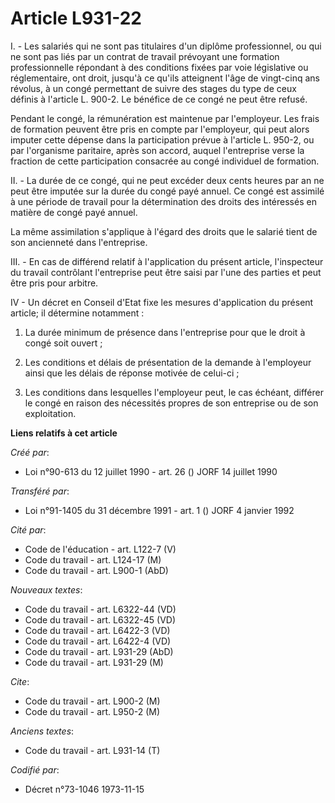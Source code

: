 # Article L931-22

I. - Les salariés qui ne sont pas titulaires d'un diplôme professionnel, ou qui ne sont pas liés par un contrat de travail
prévoyant une formation professionnelle répondant à des conditions fixées par voie législative ou réglementaire, ont droit,
jusqu'à ce qu'ils atteignent l'âge de vingt-cinq ans révolus, à un congé permettant de suivre des stages du type de ceux
définis à l'article L. 900-2. Le bénéfice de ce congé ne peut être refusé.

Pendant le congé, la rémunération est maintenue par l'employeur. Les frais de formation peuvent être pris en compte par
l'employeur, qui peut alors imputer cette dépense dans la participation prévue à l'article L. 950-2, ou par l'organisme
paritaire, après son accord, auquel l'entreprise verse la fraction de cette participation consacrée au congé individuel de
formation.

II. - La durée de ce congé, qui ne peut excéder deux cents heures par an ne peut être imputée sur la durée du congé payé
annuel. Ce congé est assimilé à une période de travail pour la détermination des droits des intéressés en matière de congé
payé annuel.

La même assimilation s'applique à l'égard des droits que le salarié tient de son ancienneté dans l'entreprise.

III. - En cas de différend relatif à l'application du présent article, l'inspecteur du travail contrôlant l'entreprise peut
être saisi par l'une des parties et peut être pris pour arbitre.

IV - Un décret en Conseil d'Etat fixe les mesures d'application du présent article; il détermine notamment :

1) La durée minimum de présence dans l'entreprise pour que le droit à congé soit ouvert ;

2) Les conditions et délais de présentation de la demande à l'employeur ainsi que les délais de réponse motivée de celui-ci ;

3) Les conditions dans lesquelles l'employeur peut, le cas échéant, différer le congé en raison des nécessités propres de son
entreprise ou de son exploitation.

**Liens relatifs à cet article**

_Créé par_:

  - Loi n°90-613 du 12 juillet 1990 - art. 26 () JORF 14 juillet 1990

_Transféré par_:

  - Loi n°91-1405 du 31 décembre 1991 - art. 1 () JORF 4 janvier 1992

_Cité par_:

  - Code de l'éducation - art. L122-7 (V)
  - Code du travail - art. L124-17 (M)
  - Code du travail - art. L900-1 (AbD)

_Nouveaux textes_:

  - Code du travail - art. L6322-44 (VD)
  - Code du travail - art. L6322-45 (VD)
  - Code du travail - art. L6422-3 (VD)
  - Code du travail - art. L6422-4 (VD)
  - Code du travail - art. L931-29 (AbD)
  - Code du travail - art. L931-29 (M)

_Cite_:

  - Code du travail - art. L900-2 (M)
  - Code du travail - art. L950-2 (M)

_Anciens textes_:

  - Code du travail - art. L931-14 (T)

_Codifié par_:

  - Décret n°73-1046 1973-11-15
